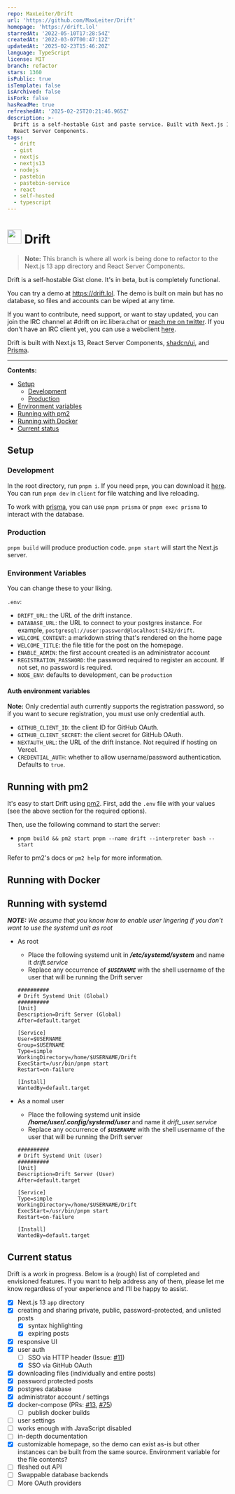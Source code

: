 ```yaml
---
repo: MaxLeiter/Drift
url: 'https://github.com/MaxLeiter/Drift'
homepage: 'https://drift.lol'
starredAt: '2022-05-10T17:28:54Z'
createdAt: '2022-03-07T00:47:12Z'
updatedAt: '2025-02-23T15:46:20Z'
language: TypeScript
license: MIT
branch: refactor
stars: 1360
isPublic: true
isTemplate: false
isArchived: false
isFork: false
hasReadMe: true
refreshedAt: '2025-02-25T20:21:46.965Z'
description: >-
  Drift is a self-hostable Gist and paste service. Built with Next.js 13 and
  React Server Components.
tags:
  - drift
  - gist
  - nextjs
  - nextjs13
  - nodejs
  - pastebin
  - pastebin-service
  - react
  - self-hosted
  - typescript
---
```


# <img src="src/public/assets/logo.png" height="32px" alt="" /> Drift

> **Note:** This branch is where all work is being done to refactor to the Next.js 13 app directory and React Server Components.

Drift is a self-hostable Gist clone. It's in beta, but is completely functional.

You can try a demo at https://drift.lol. The demo is built on main but has no database, so files and accounts can be wiped at any time.

If you want to contribute, need support, or want to stay updated, you can join the IRC channel at #drift on irc.libera.chat or [reach me on twitter](https://twitter.com/Max_Leiter). If you don't have an IRC client yet, you can use a webclient [here](https://demo.thelounge.chat/#/connect?join=%23drift&nick=drift-user&realname=Drift%20User).

Drift is built with Next.js 13, React Server Components, [shadcn/ui](https://github.com/shadcn/ui), and [Prisma](https://prisma.io/).

<hr />

**Contents:**

- [Setup](#setup)
  - [Development](#development)
  - [Production](#production)
- [Environment variables](#environment-variables)
- [Running with pm2](#running-with-pm2)
- [Running with Docker](#running-with-docker)
- [Current status](#current-status)

## Setup

### Development

In the root directory, run `pnpm i`. If you need `pnpm`, you can download it [here](https://pnpm.io/installation).
You can run `pnpm dev` in `client` for file watching and live reloading.

To work with [prisma](prisma.io/), you can use `pnpm prisma` or `pnpm exec prisma` to interact with the database.

### Production

`pnpm build` will produce production code. `pnpm start` will start the Next.js server.

### Environment Variables

You can change these to your liking.

`.env`:

- `DRIFT_URL`: the URL of the drift instance.
- `DATABASE_URL`: the URL to connect to your postgres instance. For example, `postgresql://user:password@localhost:5432/drift`.
- `WELCOME_CONTENT`: a markdown string that's rendered on the home page
- `WELCOME_TITLE`: the file title for the post on the homepage.
- `ENABLE_ADMIN`: the first account created is an administrator account
- `REGISTRATION_PASSWORD`: the password required to register an account. If not set, no password is required.
- `NODE_ENV`: defaults to development, can be `production`

#### Auth environment variables

**Note:** Only credential auth currently supports the registration password, so if you want to secure registration, you must use only credential auth.

- `GITHUB_CLIENT_ID`: the client ID for GitHub OAuth.
- `GITHUB_CLIENT_SECRET`: the client secret for GitHub OAuth.
- `NEXTAUTH_URL`: the URL of the drift instance. Not required if hosting on Vercel.
- `CREDENTIAL_AUTH`: whether to allow username/password authentication. Defaults to `true`.

## Running with pm2

It's easy to start Drift using [pm2](https://pm2.keymetrics.io/).
First, add the `.env` file with your values (see the above section for the required options).

Then, use the following command to start the server:

- `pnpm build && pm2 start pnpm --name drift --interpreter bash -- start`

Refer to pm2's docs or `pm2 help` for more information.

## Running with Docker

## Running with systemd

_**NOTE:** We assume that you know how to enable user lingering if you don't want to use the systemd unit as root_

- As root
  - Place the following systemd unit in ___/etc/systemd/system___ and name it _drift.service_
  - Replace any occurrence of ___`$USERNAME`___ with the shell username of the user that will be running the Drift server

  ```
  ##########
  # Drift Systemd Unit (Global)
  ##########
  [Unit]
  Description=Drift Server (Global)
  After=default.target
  
  [Service]
  User=$USERNAME
  Group=$USERNAME
  Type=simple
  WorkingDirectory=/home/$USERNAME/Drift
  ExecStart=/usr/bin/pnpm start
  Restart=on-failure
  
  [Install]
  WantedBy=default.target
  ```
- As a nomal user
  - Place the following systemd unit inside ___/home/user/.config/systemd/user___ and name it _drift_user.service_
  - Replace any occurrence of ___`$USERNAME`___ with the shell username of the user that will be running the Drift server

  ```
  ##########
  # Drift Systemd Unit (User)
  ##########
  [Unit]
  Description=Drift Server (User)
  After=default.target
  
  [Service]
  Type=simple
  WorkingDirectory=/home/$USERNAME/Drift
  ExecStart=/usr/bin/pnpm start
  Restart=on-failure
  
  [Install]
  WantedBy=default.target
  ```
  
## Current status

Drift is a work in progress. Below is a (rough) list of completed and envisioned features. If you want to help address any of them, please let me know regardless of your experience and I'll be happy to assist.

- [x] Next.js 13 `app` directory
- [x] creating and sharing private, public, password-protected, and unlisted posts
  - [x] syntax highlighting
  - [x] expiring posts
- [x] responsive UI
- [x] user auth
  - [ ] SSO via HTTP header (Issue: [#11](https://github.com/MaxLeiter/Drift/issues/11))
  - [x] SSO via GitHub OAuth
- [x] downloading files (individually and entire posts)
- [x] password protected posts
- [x] postgres database
- [x] administrator account / settings
- [x] docker-compose (PRs: [#13](https://github.com/MaxLeiter/Drift/pull/13), [#75](https://github.com/MaxLeiter/Drift/pull/75))
  - [ ] publish docker builds
- [ ] user settings
- [ ] works enough with JavaScript disabled
- [ ] in-depth documentation
- [x] customizable homepage, so the demo can exist as-is but other instances can be built from the same source. Environment variable for the file contents?
- [ ] fleshed out API
- [ ] Swappable database backends
- [ ] More OAuth providers
